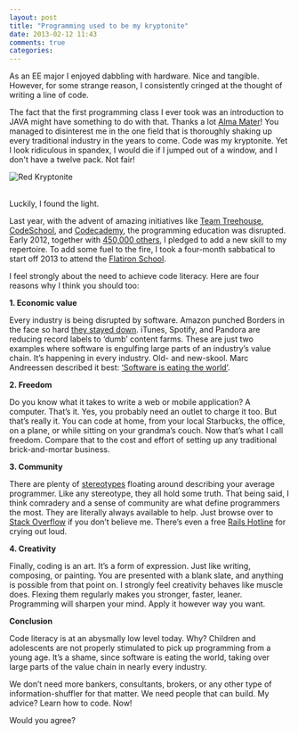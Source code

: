 ```yaml
---
layout: post
title: "Programming used to be my kryptonite"
date: 2013-02-12 11:43
comments: true
categories: 
---
```

<div class='container'>
<p>As an EE major I enjoyed dabbling with hardware. Nice and tangible. However, for some strange reason, I consistently cringed at the thought of writing a line of code. </p>

<p>The fact that the first programming class I ever took was an introduction to JAVA might have something to do with that. Thanks a lot <a href="http://www.kul.com">Alma Mater</a>! You managed to disinterest me in the one field that is thoroughly shaking up every traditional industry in the years to come. Code was my kryptonite. Yet I look ridiculous in spandex, I would die if I jumped out of a window, and I don't have a twelve pack. Not fair!</p>

<img src="http://www.allmotivated.com/pictures/Demotivational-pictures-red_Kryptonite.jpg" alt="Red Kryptonite">
<br><br>

<p>Luckily, I found the light.</p>

<p>Last year, with the advent of amazing initiatives like <a href="http://www.teamtreehouse.com">Team Treehouse</a>, <a href="www.codeschool.com">CodeSchool</a>, and <a href="www.codecademy.com">Codecademy</a>, the programming education was disrupted. Early 2012, together with <a href="http://www.codecademy.com/blog/50-make-2013-your-code-year">450,000 others</a>, I pledged to add a new skill to my repertoire. To add some fuel to the fire, I took a four-month sabbatical to start off 2013 to attend the <a href="http://www.flatironschool.com">Flatiron School</a>.</p>

<p>I feel strongly about the need to achieve code literacy. Here are four reasons why I think you should too:</p>
<strong>1. Economic value</strong>
<p>Every industry is being disrupted by software. Amazon punched Borders in the face so hard <a href="http://www.slate.com/articles/business/moneybox/2011/07/readers_without_borders.html">they stayed down</a>. iTunes, Spotify, and Pandora are reducing record labels to ‘dumb’ content farms. These are just two examples where software is engulfing large parts of an industry’s value chain.  It’s happening in every industry. Old- and new-skool. Marc Andreessen described it best: <a href="http://online.wsj.com/article/SB10001424053111903480904576512250915629460.html">‘Software is eating the world’</a>.</p>

<strong>2. Freedom</strong>
<p>Do you know what it takes to write a web or mobile application? A computer. That’s it. Yes, you probably need an outlet to charge it too. But that’s really it. You can code at home, from your local Starbucks, the office, on a plane, or while sitting on your grandma’s couch. Now that’s what I call freedom. Compare that to the cost and effort of setting up any traditional brick-and-mortar business.</p>

<strong>3. Community</strong>
<p>There are plenty of <a href="http://www.hanselman.com/blog/BeyondElvisEinsteinAndMortNewProgrammingStereotypesForWeb20.aspx">stereotypes</a> floating around describing your average programmer. Like any stereotype, they all hold some truth. That being said, I think comradery and a sense of community are what define programmers the most. They are literally always available to help. Just browse over to <a href="http://www.stackoverflow.com">Stack Overflow</a> if you don’t believe me. There’s even a free <a href="http://rails.pockethotline.com/">Rails Hotline</a> for crying out loud.</p>

<strong>4. Creativity</strong>
<p>Finally, coding is an art. It’s a form of expression. Just like writing, composing, or painting. You are presented with a blank slate, and anything is possible from that point on. I strongly feel creativity behaves like muscle does. Flexing them regularly makes you stronger, faster, leaner. Programming will sharpen your mind. Apply it however way you want.</p>


<strong>Conclusion</strong>
<p>Code literacy is at an abysmally low level today. Why? Children and adolescents are not properly stimulated to pick up programming from a young age. It’s a shame, since software is eating the world, taking over large parts of the value chain in nearly every industry.</p>

<p>We don’t need more bankers, consultants, brokers, or any other type of information-shuffler for that matter. We need people that can build. My advice? Learn how to code. Now!</p>

<p>Would you agree?</p>
</div>
